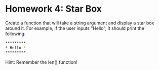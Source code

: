 # Homework 4: Star Box
Create a function that will take a string argument and display a star box around it. For example, if the user inputs
"Hello", it should print the following:
```bash
*********
* Hello *
*********
```
Hint: Remember the len() function!
